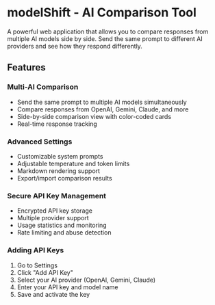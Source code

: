# modelShift - AI Comparison Tool

A powerful web application that allows you to compare responses from multiple AI models side by side. Send the same prompt to different AI providers and see how they respond differently.

## Features

### Multi-AI Comparison

- Send the same prompt to multiple AI models simultaneously
- Compare responses from OpenAI, Gemini, Claude, and more
- Side-by-side comparison view with color-coded cards
- Real-time response tracking

### Advanced Settings

- Customizable system prompts
- Adjustable temperature and token limits
- Markdown rendering support
- Export/import comparison results

### Secure API Key Management

- Encrypted API key storage
- Multiple provider support
- Usage statistics and monitoring
- Rate limiting and abuse detection

### Adding API Keys

1. Go to Settings
2. Click "Add API Key"
3. Select your AI provider (OpenAI, Gemini, Claude)
4. Enter your API key and model name
5. Save and activate the key
